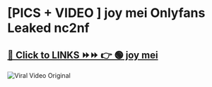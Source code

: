 
 # [PICS + VIDEO ] joy mei Onlyfans Leaked nc2nf

## <h2><a href="https://clipsfans.com/joy_mei&ref=git">🔗 Click to LINKS ⏩⏩ 👉 🟢 joy mei </a></h2>

<a href="https://clipsfans.com/joy_mei&ref=git" rel="nofollow" data-target="animated-image.originalLink"><img src="https://i.ibb.co.com/xMMVF88/686577567.gif" alt="Viral Video Original" style="max-width: 100%; display: inline-block;" data-target="animated-image.originalImage"></a>

